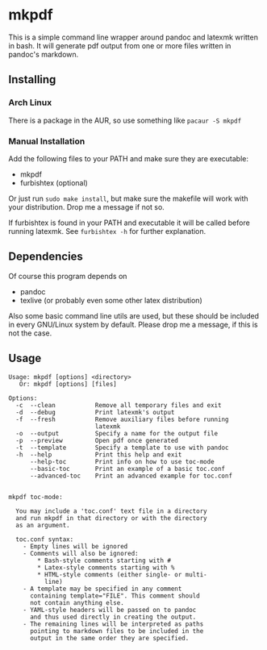 # mkpdf

This is a simple command line wrapper around pandoc and latexmk
written in bash. It will generate pdf output from one or more files
written in pandoc's markdown.


## Installing

### Arch Linux

There is a package in the AUR, so use something like ``pacaur -S mkpdf``

### Manual Installation

Add the following files to your PATH and make sure they are executable:

- mkpdf
- furbishtex (optional)

Or just run ``sudo make install``, but make sure the makefile will work
with your distribution. Drop me a message if not so.

If furbishtex is found in your PATH and executable it will be called
before running latexmk. See ``furbishtex -h`` for further explanation.

## Dependencies

Of course this program depends on

- pandoc
- texlive (or probably even some other latex distribution)

Also some basic command line utils are used, but these should be included
in every GNU/Linux system by default. Please drop me a message, if this is
not the case.

## Usage

```
Usage: mkpdf [options] <directory>
   Or: mkpdf [options] [files]

Options:
  -c  --clean           Remove all temporary files and exit
  -d  --debug           Print latexmk's output
  -f  --fresh           Remove auxiliary files before running
                        latexmk
  -o  --output          Specify a name for the output file
  -p  --preview         Open pdf once generated
  -t  --template        Specify a template to use with pandoc
  -h  --help            Print this help and exit
      --help-toc        Print info on how to use toc-mode
      --basic-toc       Print an example of a basic toc.conf
      --advanced-toc    Print an advanced example for toc.conf


mkpdf toc-mode:

  You may include a 'toc.conf' text file in a directory
  and run mkpdf in that directory or with the directory
  as an argument.

  toc.conf syntax:
    - Empty lines will be ignored
    - Comments will also be ignored:
        * Bash-style comments starting with #
        * Latex-style comments starting with %
        * HTML-style comments (either single- or multi-
          line)
    - A template may be specified in any comment
      containing template="FILE". This comment should
      not contain anything else.
    - YAML-style headers will be passed on to pandoc
      and thus used directly in creating the output.
    - The remaining lines will be interpreted as paths
      pointing to markdown files to be included in the
      output in the same order they are specified.
```
